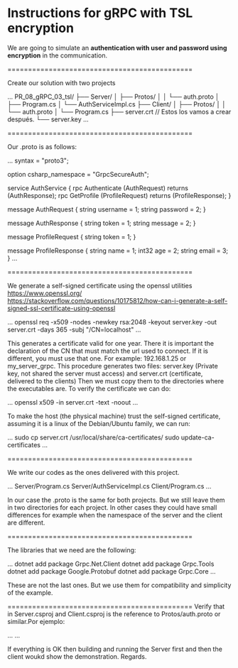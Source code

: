 # Instructions for gRPC with TSL encryption

We are going to simulate an **authentication with user and password using encryption** in the communication.

=============================================

Create our solution with two projects

...
PR_08_gRPC_03_tsl/
├── Server/
│   ├── Protos/
│   │   └── auth.proto
│   ├── Program.cs
│   └── AuthServiceImpl.cs
├── Client/
│   ├── Protos/
│   │   └── auth.proto
│   └── Program.cs
├── server.crt	// Estos los vamos a crear después.
└── server.key
...

=============================================

Our .proto is as follows:

...
syntax = "proto3";

option csharp_namespace = "GrpcSecureAuth";

service AuthService {
  rpc Authenticate (AuthRequest) returns (AuthResponse);
  rpc GetProfile (ProfileRequest) returns (ProfileResponse);
}

message AuthRequest {
  string username = 1;
  string password = 2;
}

message AuthResponse {
  string token = 1;
  string message = 2;
}

message ProfileRequest {
  string token = 1;
}

message ProfileResponse {
  string name = 1;
  int32 age = 2;
  string email = 3;
}
...

=============================================

We generate a self-signed certificate using the openssl utilities https://www.openssl.org/
https://stackoverflow.com/questions/10175812/how-can-i-generate-a-self-signed-ssl-certificate-using-openssl

...
openssl req -x509 -nodes -newkey rsa:2048 -keyout server.key -out server.crt -days 365 -subj "/CN=localhost"
...

This generates a certificate valid for one year.
There it is important the declaration of the CN that must match the url used to connect. If it is different, you must use that one. For example: 192.168.1.25 or my_server_grpc.
This procedure generates two files: server.key (Private key, not shared the server must access) and server.crt (certificate, delivered to the clients)
Then we must copy them to the directories where the executables are.
To verify the certificate we can do:

...
openssl x509 -in server.crt -text -noout
...

To make the host (the physical machine) trust the self-signed certificate, assuming it is a linux of the Debian/Ubuntu family, we can run:

...
sudo cp server.crt /usr/local/share/ca-certificates/
sudo update-ca-certificates
...

=============================================

We write our codes as the ones delivered with this project.

...
Server/Program.cs
Server/AuthServiceImpl.cs
Client/Program.cs
...

In our case the .proto is the same for both projects. But we still leave them in two directories for each project. In other cases they could have small differences for example when the namespace of the server and the client are different.

=============================================

The libraries that we need are the following:

...
dotnet add package Grpc.Net.Client
dotnet add package Grpc.Tools
dotnet add package Google.Protobuf
dotnet add package Grpc.Core
...

These are not the last ones. But we use them for compatibility and simplicity of the example.

=============================================
Verify that in Server.csproj and Client.csproj is the reference to Protos/auth.proto or similar.Por ejemplo:

...
    <ItemGroup>
        <Protobuf Include="Protos/auth.proto" GrpcServices="Client" />
    </ItemGroup>
...

If everything is OK then building and running the Server first and then the client woukd show the demonstration.
Regards.
